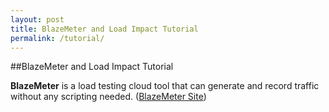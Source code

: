 ```yaml
---
layout: post
title: BlazeMeter and Load Impact Tutorial
permalink: /tutorial/
---
```

 
 ##BlazeMeter and Load Impact Tutorial

**BlazeMeter** is a load testing cloud tool that can generate and record traffic without any scripting needed. ([BlazeMeter Site](https://blazemeter.com/))
